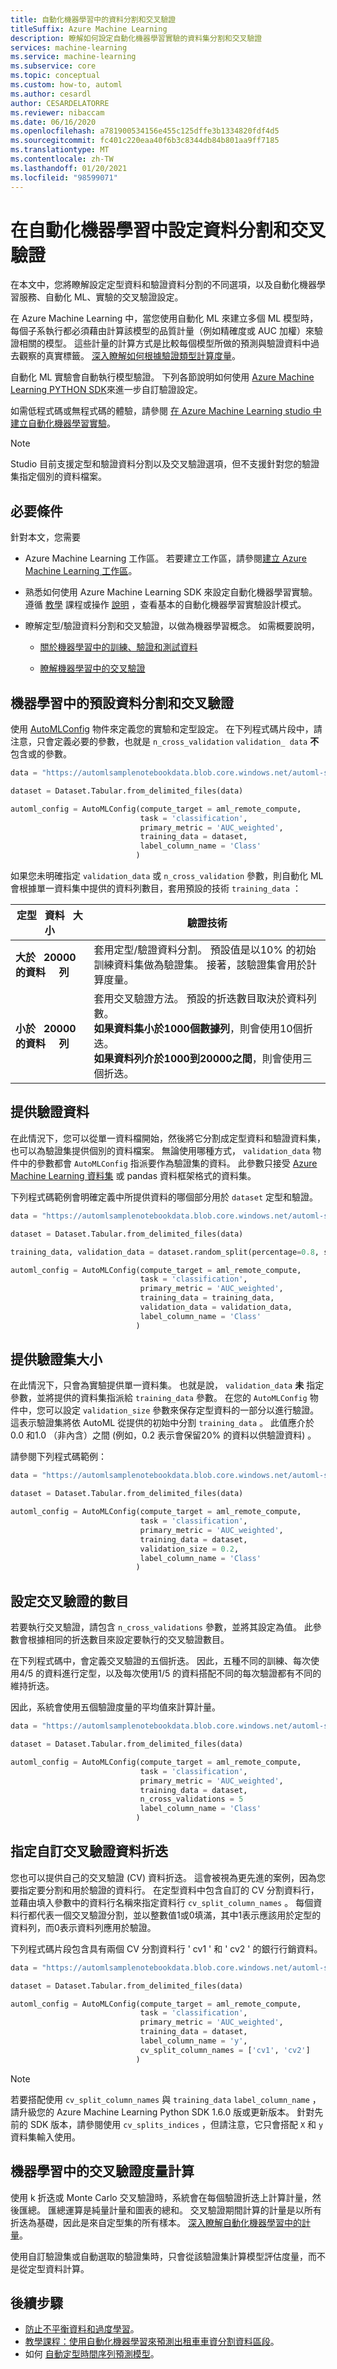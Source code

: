 ```yaml
---
title: 自動化機器學習中的資料分割和交叉驗證
titleSuffix: Azure Machine Learning
description: 瞭解如何設定自動化機器學習實驗的資料集分割和交叉驗證
services: machine-learning
ms.service: machine-learning
ms.subservice: core
ms.topic: conceptual
ms.custom: how-to, automl
ms.author: cesardl
author: CESARDELATORRE
ms.reviewer: nibaccam
ms.date: 06/16/2020
ms.openlocfilehash: a781900534156e455c125dffe3b1334820fdf4d5
ms.sourcegitcommit: fc401c220eaa40f6b3c8344db84b801aa9ff7185
ms.translationtype: MT
ms.contentlocale: zh-TW
ms.lasthandoff: 01/20/2021
ms.locfileid: "98599071"
---
```

# <a name="configure-data-splits-and-cross-validation-in-automated-machine-learning"></a>在自動化機器學習中設定資料分割和交叉驗證

在本文中，您將瞭解設定定型資料和驗證資料分割的不同選項，以及自動化機器學習服務、自動化 ML、實驗的交叉驗證設定。

在 Azure Machine Learning 中，當您使用自動化 ML 來建立多個 ML 模型時，每個子系執行都必須藉由計算該模型的品質計量（例如精確度或 AUC 加權）來驗證相關的模型。 這些計量的計算方式是比較每個模型所做的預測與驗證資料中過去觀察的真實標籤。 [深入瞭解如何根據驗證類型計算度量](#metric-calculation-for-cross-validation-in-machine-learning)。 

自動化 ML 實驗會自動執行模型驗證。 下列各節說明如何使用 [Azure Machine Learning PYTHON SDK](/python/api/overview/azure/ml/?preserve-view=true&view=azure-ml-py)來進一步自訂驗證設定。 

如需低程式碼或無程式碼的體驗，請參閱 [在 Azure Machine Learning studio 中建立自動化機器學習實驗](how-to-use-automated-ml-for-ml-models.md)。 

> [!NOTE]
> Studio 目前支援定型和驗證資料分割以及交叉驗證選項，但不支援針對您的驗證集指定個別的資料檔案。 

## <a name="prerequisites"></a>必要條件

針對本文，您需要

* Azure Machine Learning 工作區。 若要建立工作區，請參閱[建立 Azure Machine Learning 工作區](how-to-manage-workspace.md)。

* 熟悉如何使用 Azure Machine Learning SDK 來設定自動化機器學習實驗。 遵循 [教學](tutorial-auto-train-models.md) 課程或操作 [說明](how-to-configure-auto-train.md) ，查看基本的自動化機器學習實驗設計模式。

* 瞭解定型/驗證資料分割和交叉驗證，以做為機器學習概念。 如需概要說明，

    * [關於機器學習中的訓練、驗證和測試資料](https://towardsdatascience.com/train-validation-and-test-sets-72cb40cba9e7)

    * [瞭解機器學習中的交叉驗證](https://towardsdatascience.com/understanding-cross-validation-419dbd47e9bd) 

## <a name="default-data-splits-and-cross-validation-in-machine-learning"></a>機器學習中的預設資料分割和交叉驗證

使用 [AutoMLConfig](/python/api/azureml-train-automl-client/azureml.train.automl.automlconfig.automlconfig?preserve-view=true&view=azure-ml-py) 物件來定義您的實驗和定型設定。 在下列程式碼片段中，請注意，只會定義必要的參數，也就是 `n_cross_validation` `validation_ data` **不** 包含或的參數。

```python
data = "https://automlsamplenotebookdata.blob.core.windows.net/automl-sample-notebook-data/creditcard.csv"

dataset = Dataset.Tabular.from_delimited_files(data)

automl_config = AutoMLConfig(compute_target = aml_remote_compute,
                             task = 'classification',
                             primary_metric = 'AUC_weighted',
                             training_data = dataset,
                             label_column_name = 'Class'
                            )
```

如果您未明確指定 `validation_data` 或 `n_cross_validation` 參數，則自動化 ML 會根據單一資料集中提供的資料列數目，套用預設的技術 `training_data` ：

|定型 &nbsp; 資料 &nbsp; 大小| 驗證技術 |
|---|-----|
|**大於 &nbsp; 20000 的資料 &nbsp; &nbsp; 列**| 套用定型/驗證資料分割。 預設值是以10% 的初始訓練資料集做為驗證集。 接著，該驗證集會用於計算度量。
|**小於 &nbsp; 20000 的資料 &nbsp; &nbsp; 列**| 套用交叉驗證方法。 預設的折迭數目取決於資料列數。 <br> **如果資料集小於1000個數據列**，則會使用10個折迭。 <br> **如果資料列介於1000到20000之間**，則會使用三個折迭。

## <a name="provide-validation-data"></a>提供驗證資料

在此情況下，您可以從單一資料檔開始，然後將它分割成定型資料和驗證資料集，也可以為驗證集提供個別的資料檔案。 無論使用哪種方式， `validation_data` 物件中的參數都會 `AutoMLConfig` 指派要作為驗證集的資料。 此參數只接受 [Azure Machine Learning 資料集](how-to-create-register-datasets.md) 或 pandas 資料框架格式的資料集。   

下列程式碼範例會明確定義中所提供資料的哪個部分用於 `dataset` 定型和驗證。

```python
data = "https://automlsamplenotebookdata.blob.core.windows.net/automl-sample-notebook-data/creditcard.csv"

dataset = Dataset.Tabular.from_delimited_files(data)

training_data, validation_data = dataset.random_split(percentage=0.8, seed=1)

automl_config = AutoMLConfig(compute_target = aml_remote_compute,
                             task = 'classification',
                             primary_metric = 'AUC_weighted',
                             training_data = training_data,
                             validation_data = validation_data,
                             label_column_name = 'Class'
                            )
```

## <a name="provide-validation-set-size"></a>提供驗證集大小

在此情況下，只會為實驗提供單一資料集。 也就是說， `validation_data` **未** 指定參數，並將提供的資料集指派給  `training_data` 參數。  在您的 `AutoMLConfig` 物件中，您可以設定 `validation_size` 參數來保存定型資料的一部分以進行驗證。 這表示驗證集將依 AutoML 從提供的初始中分割 `training_data` 。 此值應介於0.0 和1.0 （非內含）之間 (例如，0.2 表示會保留20% 的資料以供驗證資料) 。

請參閱下列程式碼範例：

```python
data = "https://automlsamplenotebookdata.blob.core.windows.net/automl-sample-notebook-data/creditcard.csv"

dataset = Dataset.Tabular.from_delimited_files(data)

automl_config = AutoMLConfig(compute_target = aml_remote_compute,
                             task = 'classification',
                             primary_metric = 'AUC_weighted',
                             training_data = dataset,
                             validation_size = 0.2,
                             label_column_name = 'Class'
                            )
```

## <a name="set-the-number-of-cross-validations"></a>設定交叉驗證的數目

若要執行交叉驗證，請包含 `n_cross_validations` 參數，並將其設定為值。 此參數會根據相同的折迭數目來設定要執行的交叉驗證數目。

在下列程式碼中，會定義交叉驗證的五個折迭。 因此，五種不同的訓練、每次使用4/5 的資料進行定型，以及每次使用1/5 的資料搭配不同的每次驗證都有不同的維持折迭。

因此，系統會使用五個驗證度量的平均值來計算計量。

```python
data = "https://automlsamplenotebookdata.blob.core.windows.net/automl-sample-notebook-data/creditcard.csv"

dataset = Dataset.Tabular.from_delimited_files(data)

automl_config = AutoMLConfig(compute_target = aml_remote_compute,
                             task = 'classification',
                             primary_metric = 'AUC_weighted',
                             training_data = dataset,
                             n_cross_validations = 5
                             label_column_name = 'Class'
                            )
```

## <a name="specify-custom-cross-validation-data-folds"></a>指定自訂交叉驗證資料折迭

您也可以提供自己的交叉驗證 (CV) 資料折迭。 這會被視為更先進的案例，因為您要指定要分割和用於驗證的資料行。  在定型資料中包含自訂的 CV 分割資料行，並藉由填入參數中的資料行名稱來指定資料行 `cv_split_column_names` 。 每個資料行都代表一個交叉驗證分割，並以整數值1或0填滿，其中1表示應該用於定型的資料列，而0表示資料列應用於驗證。

下列程式碼片段包含具有兩個 CV 分割資料行 ' cv1 ' 和 ' cv2 ' 的銀行行銷資料。

```python
data = "https://automlsamplenotebookdata.blob.core.windows.net/automl-sample-notebook-data/bankmarketing_with_cv.csv"

dataset = Dataset.Tabular.from_delimited_files(data)

automl_config = AutoMLConfig(compute_target = aml_remote_compute,
                             task = 'classification',
                             primary_metric = 'AUC_weighted',
                             training_data = dataset,
                             label_column_name = 'y',
                             cv_split_column_names = ['cv1', 'cv2']
                            )
```

> [!NOTE]
> 若要搭配使用 `cv_split_column_names` 與 `training_data` `label_column_name` ，請升級您的 Azure Machine Learning Python SDK 1.6.0 版或更新版本。 針對先前的 SDK 版本，請參閱使用 `cv_splits_indices` ，但請注意，它只會搭配 `X` 和 `y` 資料集輸入使用。 


## <a name="metric-calculation-for-cross-validation-in-machine-learning"></a>機器學習中的交叉驗證度量計算

使用 k 折迭或 Monte Carlo 交叉驗證時，系統會在每個驗證折迭上計算計量，然後匯總。 匯總運算是純量計量和圖表的總和。 交叉驗證期間計算的計量是以所有折迭為基礎，因此是來自定型集的所有樣本。 [深入瞭解自動化機器學習中的計量](how-to-understand-automated-ml.md)。

使用自訂驗證集或自動選取的驗證集時，只會從該驗證集計算模型評估度量，而不是從定型資料計算。

## <a name="next-steps"></a>後續步驟

* [防止不平衡資料和過度學習](concept-manage-ml-pitfalls.md)。
* [教學課程：使用自動化機器學習來預測出租車車資分割資料區段](tutorial-auto-train-models.md#split-the-data-into-train-and-test-sets)。
* 如何 [自動定型時間序列預測模型](how-to-auto-train-forecast.md)。

